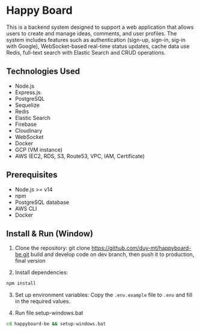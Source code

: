 # Happy Board

This is a backend system designed to support a web application that allows users to create and manage ideas, comments, and user profiles. The system includes features such as authentication (sign-up, sign-in, sig-in with Google), WebSocket-based real-time status updates, cache data use Redis, full-text search with Elastic Search and CRUD operations.

## Technologies Used
- Node.js
- Express.js
- PostgreSQL 
- Sequelize
- Redis
- Elastic Search
- Firebase
- Cloudinary
- WebSocket
- Docker
- GCP (VM instance) 
- AWS (EC2, RDS, S3, Route53, VPC, IAM, Certificate)

## Prerequisites
- Node.js >= v14
- npm
- PostgreSQL database
- AWS CLI
- Docker 

## Install & Run (Window)

1. Clone the repository:
git clone https://github.com/duy-mt/happyboard-be.git
build and develop code on dev branch, then push it to production, final version

2. Install dependencies:

```bash
npm install
```

3. Set up environment variables:
Copy the `.env.example` file to `.env` and fill in the required values.

4. Run file setup-windows.bat
```bash
cd happyboard-be && setup-windows.bat
```




